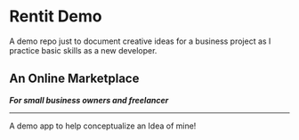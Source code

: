 # Rentit Demo

A demo repo just to document creative ideas for a business project as I practice basic skills as a new developer.

## An Online Marketplace

 _**For small business owners and freelancer**_

___

A demo app to help conceptualize an Idea of mine!
